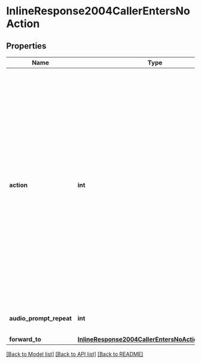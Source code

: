 # InlineResponse2004CallerEntersNoAction

## Properties
Name | Type | Description | Notes
------------ | ------------- | ------------- | -------------
**action** | **int** | The action if the caller enters no action after the prompt played.&lt;br&gt; &#x60;-1&#x60; Disconnect the call&lt;br&gt; &#x60;2&#x60; Forward to the user &lt;br&gt;&#x60;4&#x60; Forward to the common area &lt;br&gt;&#x60;5&#x60; Forward to Cisco/Polycom Room &lt;br&gt;&#x60;6&#x60; Forward to the auto receptionist &lt;br&gt;&#x60;7&#x60; Forward to the call queue &lt;br&gt;&#x60;8&#x60; Forward to the shared line group &lt;br&gt;&#x60;15&#x60; Forward to the Contact Center  | [optional] 
**audio_prompt_repeat** | **int** | The number of times to repeat the audio prompt. | [optional] 
**forward_to** | [**InlineResponse2004CallerEntersNoActionForwardTo**](InlineResponse2004CallerEntersNoActionForwardTo.md) |  | [optional] 

[[Back to Model list]](../README.md#documentation-for-models) [[Back to API list]](../README.md#documentation-for-api-endpoints) [[Back to README]](../README.md)


